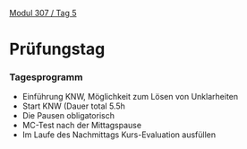  [Modul 307 / Tag 5](/ilv.307/05-modul-307)
# Prüfungstag
### Tagesprogramm

- Einführung KNW, Möglichkeit zum Lösen von Unklarheiten
- Start KNW (Dauer total 5.5h
- Die Pausen obligatorisch
- MC-Test nach der Mittagspause
- Im Laufe des Nachmittags Kurs-Evaluation ausfüllen
<!--stackedit_data:
eyJoaXN0b3J5IjpbLTEwNjEyMDI2MzIsMTMzNjg2MDM1MCw3Mz
A5OTgxMTZdfQ==
-->